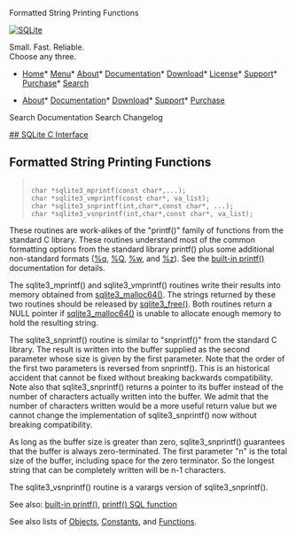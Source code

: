 




Formatted String Printing Functions




[![SQLite](../images/sqlite370_banner.gif)](../index.html)


Small. Fast. Reliable.  
Choose any three.


* [Home](../index.html)* [Menu](javascript:void(0))* [About](../about.html)* [Documentation](../docs.html)* [Download](../download.html)* [License](../copyright.html)* [Support](../support.html)* [Purchase](../prosupport.html)* [Search](javascript:void(0))




* [About](../about.html)* [Documentation](../docs.html)* [Download](../download.html)* [Support](../support.html)* [Purchase](../prosupport.html)






Search Documentation
Search Changelog









[## SQLite C Interface](../c3ref/intro.html)
## Formatted String Printing Functions




> ```
> 
> char *sqlite3_mprintf(const char*,...);
> char *sqlite3_vmprintf(const char*, va_list);
> char *sqlite3_snprintf(int,char*,const char*, ...);
> char *sqlite3_vsnprintf(int,char*,const char*, va_list);
> 
> ```



These routines are work\-alikes of the "printf()" family of functions
from the standard C library.
These routines understand most of the common formatting options from
the standard library printf()
plus some additional non\-standard formats ([%q](../printf.html#percentq), [%Q](../printf.html#percentq), [%w](../printf.html#percentw), and [%z](../printf.html#percentz)).
See the [built\-in printf()](../printf.html) documentation for details.


The sqlite3\_mprintf() and sqlite3\_vmprintf() routines write their
results into memory obtained from [sqlite3\_malloc64()](../c3ref/free.html).
The strings returned by these two routines should be
released by [sqlite3\_free()](../c3ref/free.html). Both routines return a
NULL pointer if [sqlite3\_malloc64()](../c3ref/free.html) is unable to allocate enough
memory to hold the resulting string.


The sqlite3\_snprintf() routine is similar to "snprintf()" from
the standard C library. The result is written into the
buffer supplied as the second parameter whose size is given by
the first parameter. Note that the order of the
first two parameters is reversed from snprintf(). This is an
historical accident that cannot be fixed without breaking
backwards compatibility. Note also that sqlite3\_snprintf()
returns a pointer to its buffer instead of the number of
characters actually written into the buffer. We admit that
the number of characters written would be a more useful return
value but we cannot change the implementation of sqlite3\_snprintf()
now without breaking compatibility.


As long as the buffer size is greater than zero, sqlite3\_snprintf()
guarantees that the buffer is always zero\-terminated. The first
parameter "n" is the total size of the buffer, including space for
the zero terminator. So the longest string that can be completely
written will be n\-1 characters.


The sqlite3\_vsnprintf() routine is a varargs version of sqlite3\_snprintf().


See also: [built\-in printf()](../printf.html), [printf() SQL function](../lang_corefunc.html#printf)


See also lists of
 [Objects](../c3ref/objlist.html),
 [Constants](../c3ref/constlist.html), and
 [Functions](../c3ref/funclist.html).


